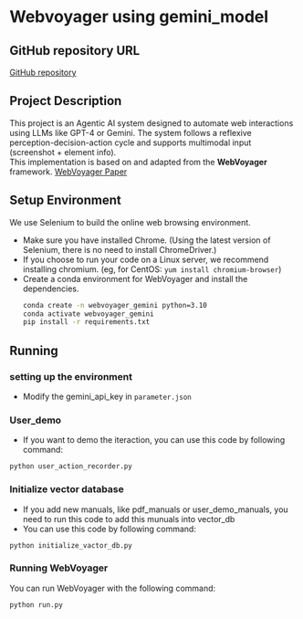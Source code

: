 # Webvoyager using gemini_model

## GitHub repository URL
[GitHub repository](https://github.com/NathanChang86/Webvoyager-using-Gemini)

## Project Description 
This project is an Agentic AI system designed to automate web interactions using LLMs like GPT-4 or Gemini. The system follows a reflexive perception-decision-action cycle and supports multimodal input (screenshot + element info).  
This implementation is based on and adapted from the **WebVoyager** framework.
[WebVoyager Paper](https://arxiv.org/abs/2401.13919)


## Setup Environment

We use Selenium to build the online web browsing environment. 
 - Make sure you have installed Chrome. (Using the latest version of Selenium, there is no need to install ChromeDriver.)
 - If you choose to run your code on a Linux server, we recommend installing chromium. (eg, for CentOS: ```yum install chromium-browser```) 
 - Create a conda environment for WebVoyager and install the dependencies.
    ```bash
    conda create -n webvoyager_gemini python=3.10
    conda activate webvoyager_gemini
    pip install -r requirements.txt
    ```

## Running
### setting up the environment
 - Modify the gemini_api_key in `parameter.json`

### User_demo
 - If you want to demo the iteraction, you can use this code by following command:
```
python user_action_recorder.py
```

### Initialize vector database
 - If you add new manuals, like pdf_manuals or user_demo_manuals, you need to run this code to add this munuals into vector_db
 - You can use this code by following command:
```
python initialize_vactor_db.py
```

### Running WebVoyager
You can run WebVoyager with the following command:
```
python run.py
```
